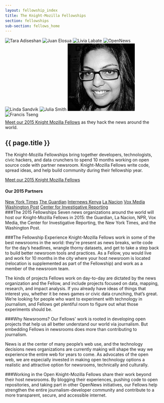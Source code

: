 ```yaml
---
layout: fellowship_index
title: The Knight-Mozilla Fellowships
section: fellowships
sub-section: fellows_home
---
```

<div id="picwrap">
<img src="/media/img/fellows/2015-fellows/tara220.jpg" class="frontpic" alt="Tara Adiseshan">
<img src="/media/img/fellows/2015-fellows/juan220.jpg" class="frontpic" alt="Juan Elosua">
<img src="/media/img/fellows/2015-fellows/livia220.jpg" class="frontpic" alt="Livia Labate">
<img src="/media/img/fellows/2014-fellows/logo-220.png" class="" style="border:1px solid white;" alt="OpenNews">
<img src="/media/img/fellows/2015-fellows/linda220.jpg" class="frontpic" alt="Linda Sandvik">
<img src="/media/img/fellows/2015-fellows/julia220.jpg" class="frontpic" alt="Julia Smith">
<img src="/media/img/fellows/2015-fellows/kavya_220.jpg" class="frontpic" alt="Kavya Sukumar">
<img src="/media/img/fellows/2015-fellows/francis220.jpg" class="frontpic" alt="Francis Tseng">
</div>
<p class="caption" style="margin-top: 8px; margin-right: 20px;"><a href="/fellowships/2015meet.html">Meet our 2015 Knight Mozilla Fellows</a> as they hack the news around the world.</p>

<h2>{{ page.title }}</h2>
<p class="bodybig">The Knight-Mozilla Fellowships bring together developers, technologists, civic hackers, and data crunchers to spend 10 months working on open source code with partner newsroom. Knight-Mozilla Fellows write code, spread ideas, and help build community during their fellowship year.
<p><a href="2015meet.html">Meet our 2015 Knight Mozilla Fellows</a>
</p>

<div id="partnerbox">
<h4>Our 2015 Partners</h4>
<a href="http://www.nytimes.com/" class="logo-nyt">New York Times</a>
<a href="http://www.theguardian.com/" class="logo-guardian">The Guardian</a>
<a href="http://www.npr.org" class="logo-npr">Internews Kenya</a>
<a href="http://www.lanacion.com.ar/" class="logo-nacion">La Nacion</a>
<a href="http://www.voxmedia.com/" class="logo-vox">Vox Media</a>
<a href="http://www.washingtonpost.com/" class="logo-wp">Washington Post</a>
<a href="http://cironline.org/" class="logo-cir">Center for Investigative Reporting</a>
</div>
###The 2015 Fellowships
Seven news organizations around the world will host our Knight-Mozilla Fellows in 2015: the Guardian, La Nacion, NPR, Vox Media, the Center for Investigative Reporting, the New York Times, and the Washington Post.

###The Fellowship Experience
Knight-Mozilla Fellows work in some of the best newsrooms in the world: they're present as news breaks, write code for the day’s headlines, wrangle thorny datasets, and get to take a step back to build better newsroom tools and practices. As a Fellow, you would live and work for 10 months in the city where your host newsroom is located (relocation is supplemented as part of the Fellowship) and work as a member of the newsroom team.

The kinds of projects Fellows work on day-to-day are dictated by the news organization and the Fellow, and include projects focused on data, mapping, research, and impact analysis. If you already have ideas of things that interest you, whether it be news games or civic data crunching, that’s great. We’re looking for people who want to experiment with technology in journalism, and Fellows get plentiful room to figure out what those experiments should be.

###Why Newsrooms?
Our Fellows' work is rooted in developing open projects that help us all better understand our world via journalism. But embedding Fellows in newsrooms does more than contributing to journalism.

News is at the center of many people’s web use, and the technology decisions news organizations are currently making will shape the way we experience the entire web for years to come. As advocates of the open web, we are especially invested in making open technology options a realistic and attractive option for newsrooms, technically and culturally.

###Working in the Open
Knight-Mozilla Fellows share their work beyond their host newsrooms. By blogging their experiences, pushing code to open repositories, and taking part in other OpenNews initiatives, our Fellows help strengthen the entire journalism-developer community and contribute to a more transparent, secure, and accessible internet.

